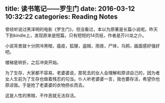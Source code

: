 title: 读书笔记——罗生门
date: 2016-03-12 10:32:22
categories: Reading Notes
---

曾经听说过黑泽明的电影《罗生门》，但没看过，本以为原著是长篇小说呢。昨天下到kindle上，发现原来是短篇，只有短短的14页纸，作者是芥川龙之介。

小说背景就十分阴冷黑暗，瘟疫，狐狸，盗贼，雨夜，尸体，乌鸦，画面感好强好吧。

楼梯是转折，之后冲突开始。

为了生存，大家都不容易。老婆婆说，那死去的女人会理解和原谅自己的，因为者女人生前为了生存也做着残忍的勾当。仆人听老婆婆一言，我也要存活，希望你也原谅我。于是抢了老婆婆的衣物扬长而去。

这是人性的黑暗，不作恶就无法存活。



